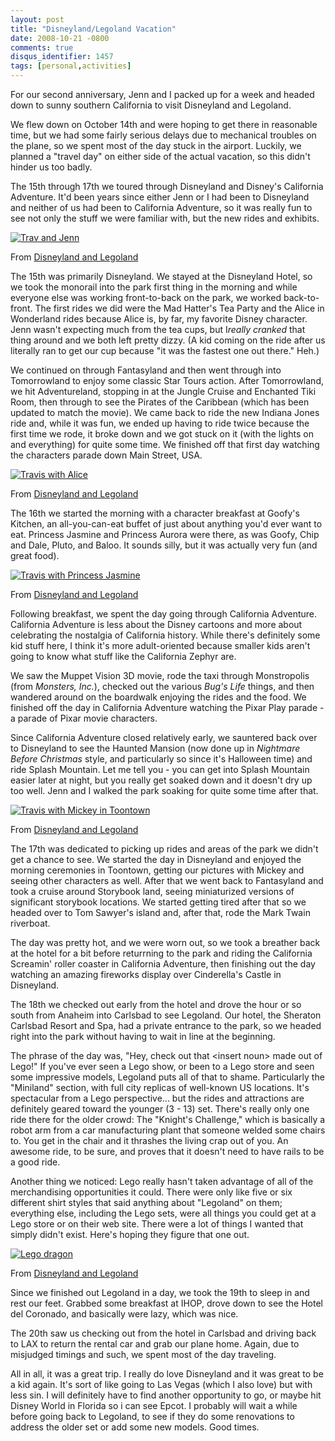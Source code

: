 ```yaml
---
layout: post
title: "Disneyland/Legoland Vacation"
date: 2008-10-21 -0800
comments: true
disqus_identifier: 1457
tags: [personal,activities]
---
```

For our second anniversary, Jenn and I packed up for a week and headed
down to sunny southern California to visit Disneyland and Legoland.

We flew down on October 14th and were hoping to get there in reasonable
time, but we had some fairly serious delays due to mechanical troubles
on the plane, so we spent most of the day stuck in the airport. Luckily,
we planned a "travel day" on either side of the actual vacation, so this
didn't hinder us too badly.

The 15th through 17th we toured through Disneyland and Disney's
California Adventure. It'd been years since either Jenn or I had been to
Disneyland and neither of us had been to California Adventure, so it was
really fun to see not only the stuff we were familiar with, but the new
rides and exhibits.

[![Trav and Jenn](https://lh6.googleusercontent.com/-MigtuJDBKgQ/TqOT82tbLWI/AAAAAAAAGDs/PcrUE3Sx1X4/s288/20081015-094922.jpg)](https://picasaweb.google.com/lh/photo/_bbHzb8zuLXZCCVntF4pO9MTjNZETYmyPJy0liipFm0?feat=embedwebsite)

From [Disneyland and Legoland](https://picasaweb.google.com/100275637557074554059/DisneylandAndLegoland02?authuser=0&feat=embedwebsite)

The 15th was primarily Disneyland. We stayed at the Disneyland Hotel, so
we took the monorail into the park first thing in the morning and while
everyone else was working front-to-back on the park, we worked
back-to-front. The first rides we did were the Mad Hatter's Tea Party
and the Alice in Wonderland rides because Alice is, by far, my favorite
Disney character. Jenn wasn't expecting much from the tea cups, but
I*really cranked* that thing around and we both left pretty dizzy. (A
kid coming on the ride after us literally ran to get our cup because "it
was the fastest one out there." Heh.)

We continued on through Fantasyland and then went through into
Tomorrowland to enjoy some classic Star Tours action. After
Tomorrowland, we hit Adventureland, stopping in at the Jungle Cruise and
Enchanted Tiki Room, then through to see the Pirates of the Caribbean
(which has been updated to match the movie). We came back to ride the
new Indiana Jones ride and, while it was fun, we ended up having to ride
twice because the first time we rode, it broke down and we got stuck on
it (with the lights on and everything) for quite some time. We finished
off that first day watching the characters parade down Main Street, USA.

[![Travis with Alice](https://lh3.googleusercontent.com/-lFEwaVPzAKY/TqOT_oc5gWI/AAAAAAAAGEE/aJiRsgCqAjM/s288/20081015-113617.jpg)](https://picasaweb.google.com/lh/photo/T6kMLP8HUmK-jA1CRziyddMTjNZETYmyPJy0liipFm0?feat=embedwebsite)

From [Disneyland and Legoland](https://picasaweb.google.com/100275637557074554059/DisneylandAndLegoland02?authuser=0&feat=embedwebsite)

The 16th we started the morning with a character breakfast at Goofy's
Kitchen, an all-you-can-eat buffet of just about anything you'd ever
want to eat. Princess Jasmine and Princess Aurora were there, as was
Goofy, Chip and Dale, Pluto, and Baloo. It sounds silly, but it was
actually very fun (and great food).

[![Travis with Princess Jasmine](https://lh6.googleusercontent.com/-v9pOaLWmEEo/TqOUDPNqkmI/AAAAAAAAGEU/eL56i87Fj1A/s288/20081016-081424.jpg)](https://picasaweb.google.com/lh/photo/6sitFIVznttW86W5eQGR2tMTjNZETYmyPJy0liipFm0?feat=embedwebsite)

From [Disneyland and Legoland](https://picasaweb.google.com/100275637557074554059/DisneylandAndLegoland02?authuser=0&feat=embedwebsite)

Following breakfast, we spent the day going through California
Adventure. California Adventure is less about the Disney cartoons and
more about celebrating the nostalgia of California history. While
there's definitely some kid stuff here, I think it's more adult-oriented
because smaller kids aren't going to know what stuff like the California
Zephyr are.

We saw the Muppet Vision 3D movie, rode the taxi through Monstropolis
(from *Monsters, Inc.*), checked out the various *Bug's Life* things,
and then wandered around on the boardwalk enjoying the rides and the
food. We finished off the day in California Adventure watching the Pixar
Play parade - a parade of Pixar movie characters.

Since California Adventure closed relatively early, we sauntered back
over to Disneyland to see the Haunted Mansion (now done up in *Nightmare
Before Christmas* style, and particularly so since it's Halloween time)
and ride Splash Mountain. Let me tell you - you can get into Splash
Mountain easier later at night, but you really get soaked down and it
doesn't dry up too well. Jenn and I walked the park soaking for quite
some time after that.

[![Travis with Mickey in Toontown](https://lh4.googleusercontent.com/-0Vi6pVHwGZI/TqOUHu8ydKI/AAAAAAAAGD8/U5gc_kXxwWE/s288/20081017-081239.jpg)](https://picasaweb.google.com/lh/photo/DQH0lzSAIDsdrQlaxT_GudMTjNZETYmyPJy0liipFm0?feat=embedwebsite)

From [Disneyland and Legoland](https://picasaweb.google.com/100275637557074554059/DisneylandAndLegoland02?authuser=0&feat=embedwebsite)

The 17th was dedicated to picking up rides and areas of the park we
didn't get a chance to see. We started the day in Disneyland and enjoyed
the morning ceremonies in Toontown, getting our pictures with Mickey and
seeing other characters as well. After that we went back to Fantasyland
and took a cruise around Storybook land, seeing miniaturized versions of
significant storybook locations. We started getting tired after that so
we headed over to Tom Sawyer's island and, after that, rode the Mark
Twain riverboat.

The day was pretty hot, and we were worn out, so we took a breather back
at the hotel for a bit before returrning to the park and riding the
California Screamin' roller coaster in California Adventure, then
finishing out the day watching an amazing fireworks display over
Cinderella's Castle in Disneyland.

The 18th we checked out early from the hotel and drove the hour or so
south from Anaheim into Carlsbad to see Legoland. Our hotel, the
Sheraton Carlsbad Resort and Spa, had a private entrance to the park, so
we headed right into the park without having to wait in line at the
beginning.

The phrase of the day was, "Hey, check out that \<insert noun\> made out
of Lego!" If you've ever seen a Lego show, or been to a Lego store and
seen some impressive models, Legoland puts all of that to shame.
Particularly the "Miniland" section, with full city replicas of
well-known US locations. It's spectacular from a Lego perspective... but
the rides and attractions are definitely geared toward the younger (3 -
13) set. There's really only one ride there for the older crowd: The
"Knight's Challenge," which is basically a robot arm from a car
manufacturing plant that someone welded some chairs to. You get in the
chair and it thrashes the living crap out of you. An awesome ride, to be
sure, and proves that it doesn't need to have rails to be a good ride.

Another thing we noticed: Lego really hasn't taken advantage of all of
the merchandising opportunities it could. There were only like five or
six different shirt styles that said anything about "Legoland" on them;
everything else, including the Lego sets, were all things you could get
at a Lego store or on their web site. There were a lot of things I
wanted that simply didn't exist. Here's hoping they figure that one out.

[![Lego dragon](https://lh4.googleusercontent.com/-UxOuAbUi5j8/TqOUIu1S54I/AAAAAAAAETg/8t_KKNBrQq4/s288/20081018-102226.jpg)](https://picasaweb.google.com/lh/photo/fyy7XzYd3VSiX8pateVFItMTjNZETYmyPJy0liipFm0?feat=embedwebsite)

From [Disneyland and Legoland](https://picasaweb.google.com/100275637557074554059/DisneylandAndLegoland02?authuser=0&feat=embedwebsite)

Since we finished out Legoland in a day, we took the 19th to sleep in
and rest our feet. Grabbed some breakfast at IHOP, drove down to see the
Hotel del Coronado, and basically were lazy, which was nice.

The 20th saw us checking out from the hotel in Carlsbad and driving back
to LAX to return the rental car and grab our plane home. Again, due to
misjudged timings and such, we spent most of the day traveling.

All in all, it was a great trip. I really do love Disneyland and it was
great to be a kid again. It's sort of like going to Las Vegas (which I
also love) but with less sin. I will definitely have to find another
opportunity to go, or maybe hit Disney World in Florida so i can see
Epcot. I probably will wait a while before going back to Legoland, to
see if they do some renovations to address the older set or add some new
models. Good times.
